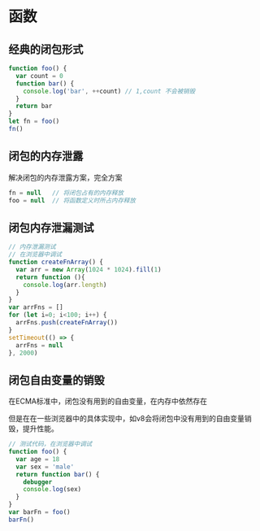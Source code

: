 # 函数

## 经典的闭包形式

```js
function foo() {
  var count = 0
  function bar() {
    console.log('bar', ++count)	// 1,count 不会被销毁
  }
  return bar
}
let fn = foo()
fn()
```

## 闭包的内存泄露

解决闭包的内存泄露方案，完全方案

```js
fn = null	// 将闭包占有的内存释放
foo = null	// 将函数定义时所占内存释放
```

## 闭包内存泄漏测试

```js
// 内存泄漏测试
// 在浏览器中调试
function createFnArray() {
  var arr = new Array(1024 * 1024).fill(1)
  return function (){
    console.log(arr.length)
  }
}
var arrFns = []
for (let i=0; i<100; i++) {
  arrFns.push(createFnArray())
}
setTimeout(() => {
  arrFns = null
}, 2000)
```

## 闭包自由变量的销毁

在ECMA标准中，闭包没有用到的自由变量，在内存中依然存在

但是在在一些浏览器中的具体实现中，如v8会将闭包中没有用到的自由变量销毁，提升性能。

```js
// 测试代码，在浏览器中调试
function foo() {
  var age = 18
  var sex = 'male'
  return function bar() {
    debugger
    console.log(sex)
  }
}
var barFn = foo()
barFn()
```

